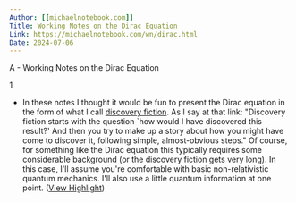 ```yaml
---
Author: [[michaelnotebook.com]]
Title: Working Notes on the Dirac Equation
Link: https://michaelnotebook.com/wn/dirac.html
Date: 2024-07-06
---
```

A - Working Notes on the Dirac Equation

1
- In these notes I thought it would be fun to present the Dirac equation in the form of what I call [discovery fiction](https://cognitivemedium.com/srs-mathematics/). As I say at that link: "Discovery fiction starts with the question `how would I have discovered this result?' And then you try to make up a story about how you might have come to discover it, following simple, almost-obvious steps." Of course, for something like the Dirac equation this typically requires some considerable background (or the discovery fiction gets very long). In this case, I'll assume you're comfortable with basic non-relativistic quantum mechanics. I'll also use a little quantum information at one point. ([View Highlight](https://read.readwise.io/read/01hpctdkmy9ax2tex8k6x9bbb4))
